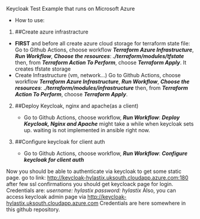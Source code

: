 Keycloak Test Example that runs on Microsoft Azure

- How to use:
1. ##Create azure infrastracture
  - **FIRST** and before all create azure cloud storage for terraform state file:
     Go to Github Actions, choose workflow **_Terraform Azure Infrastructure_**,
     **_Run Workflow_**, **_Choose the resources_**: **_./terraform/modules/tfstate_** then,
     from **_Terraform Action To Perform_**, choose **_Terraform Apply_**. It creates
     tfstate storage
   - Create Infrastructure (vm, network...)
     Go to Github Actions, choose workflow **_Terraform Azure Infrastructure_**,
     **_Run Workflow_**, **_Choose the resources_**: **_./terraform/modules/infrastructure_** then,
     from **_Terraform Action To Perform_**, choose **_Terraform Apply_**.

2. ##Deploy Keycloak, nginx and apache(as a client)
    - Go to Github Actions, choose workflow, **_Run Workflow_**: **_Deploy Keycloak, Nginx and Apache_**
      might take a while when keycloak sets up. waiting is not implemented in ansible right now.

3. ##Configure keycloak for client auth
   -  Go to Github Actions, choose workflow, **_Run Workflow_**: **_Configure keycloak for client auth_**

Now you should be able to authenticate via keycloak to get some static page.
go to link: http://keycloak-hylastix.uksouth.cloudapp.azure.com:180
after few ssl confirmations you should get keycloack page for login.
Credentials are: 
_username: hylastix_
_password: hylastix_
Also, you can access keycloak admin page via http://keycloak-hylastix.uksouth.cloudapp.azure.com
Credentials are here somewhere in this github repository.

     
  
